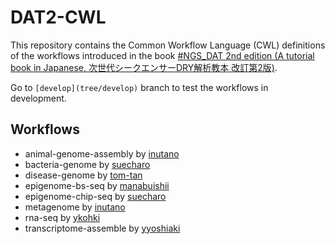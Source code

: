 # DAT2-CWL

This repository contains the Common Workflow Language (CWL) definitions of the workflows introduced in the book [#NGS_DAT 2nd edition (A tutorial book in Japanese, 次世代シークエンサーDRY解析教本 改訂第2版)](https://www.amazon.co.jp/dp/478090983X).

Go to `[develop](tree/develop)` branch to test the workflows in development.

## Workflows

- animal-genome-assembly by [inutano](https://github.com/inutano)
- bacteria-genome by [suecharo](https://github.com/suecharo)
- disease-genome by [tom-tan](https://github.com/tom-tan)
- epigenome-bs-seq by [manabuishii](https://github.com/manabuishii)
- epigenome-chip-seq by [suecharo](https://github.com/suecharo)
- metagenome by [inutano](https://github.com/inutano)
- rna-seq by [ykohki](https://github.com/ykohki)
- transcriptome-assemble by [yyoshiaki](https://github.com/yyoshiaki)
